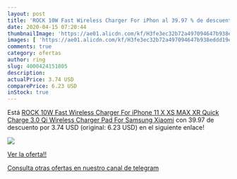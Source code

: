 ```yaml
---
layout: post
title: 'ROCK 10W Fast Wireless Charger For iPhon al 39.97 % de descuento'
date: 2020-04-15 07:20:44
thumbnailImage: 'https://ae01.alicdn.com/kf/H3fe3ec32b72a497094647b938eddd19ew/ROCK-10W-Fast-Wireless-Charger-For-iPhone-11-X-XS-MAX-XR-Quick-Charge-3-0.jpg_350x350._SL200_.jpg'
images: [ 'https://ae01.alicdn.com/kf/H3fe3ec32b72a497094647b938eddd19ew/ROCK-10W-Fast-Wireless-Charger-For-iPhone-11-X-XS-MAX-XR-Quick-Charge-3-0.jpg_350x350._SL200_.jpg' ]
comments: true
category: ofertas
author: ring
slug: 4000424151805
description:
actualPrice: 3.74 USD
comparePrice: 6.23 USD
inStock: true
---
```


Está [ROCK 10W Fast Wireless Charger For iPhone 11 X XS MAX XR Quick Charge 3.0 Qi Wireless Charger Pad For Samsung Xiaomi](https://www.amazon.com/dp/4000424151805/?tag=redken08-20) con 39.97 de descuento por 3.74 USD (original: 6.23 USD) en el siguiente enlace!

[![](https://ae01.alicdn.com/kf/H3fe3ec32b72a497094647b938eddd19ew/ROCK-10W-Fast-Wireless-Charger-For-iPhone-11-X-XS-MAX-XR-Quick-Charge-3-0.jpg_350x350._SL200_.jpg)](https://www.amazon.com/dp/4000424151805/?tag=redken08-20)

[Ver la oferta!!](https://www.amazon.com/dp/4000424151805/?tag=redken08-20)

[Consulta otras ofertas en nuestro canal de telegram](https://t.me/s/ofertas25)
